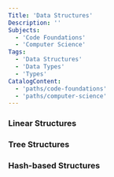 ```yaml
---
Title: 'Data Structures'
Description: ''
Subjects:
  - 'Code Foundations'
  - 'Computer Science'
Tags:
  - 'Data Structures'
  - 'Data Types'
  - 'Types'
CatalogContent:
  - 'paths/code-foundations'
  - 'paths/computer-science'
---
```


### Linear Structures

### Tree Structures

### Hash-based Structures
